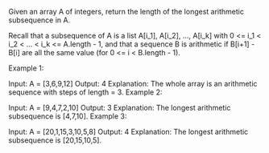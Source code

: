 Given an array A of integers, return the length of the longest arithmetic subsequence in A.

Recall that a subsequence of A is a list A[i_1], A[i_2], ..., A[i_k] with 0 <= i_1 < i_2 < ... < i_k <= A.length - 1, and that a sequence B is arithmetic if B[i+1] - B[i] are all the same value (for 0 <= i < B.length - 1).


Example 1:

Input: A = [3,6,9,12]
Output: 4
Explanation: 
The whole array is an arithmetic sequence with steps of length = 3.
Example 2:

Input: A = [9,4,7,2,10]
Output: 3
Explanation: 
The longest arithmetic subsequence is [4,7,10].
Example 3:

Input: A = [20,1,15,3,10,5,8]
Output: 4
Explanation: 
The longest arithmetic subsequence is [20,15,10,5].
